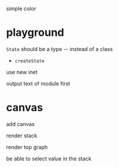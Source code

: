 simple color

# playground

`State` should be a type -- instead of a class

- `createState`

use new inet

output text of module first

# canvas

add canvas

render stack

render top graph

be able to select value in the stack
